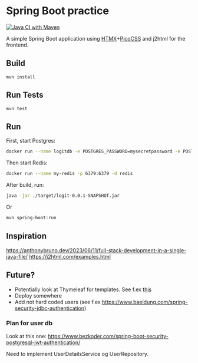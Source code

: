 # Spring Boot practice

[![Java CI with Maven](https://github.com/FredrikMeyer/logit/actions/workflows/maven.yml/badge.svg)](https://github.com/FredrikMeyer/logit/actions/workflows/maven.yml)

A simple Spring Boot application using [HTMX](https://htmx.org/examples/)+[PicoCSS](https://picocss.com/docs/containers.html) and j2html for the frontend.

## Build

`mvn install`

## Run Tests

`mvn test`

## Run

First, start Postgres:

```bash
docker run --name logitdb -e POSTGRES_PASSWORD=mysecretpassword -e POSTGRES_USER=logit -p 5432:5432 -d postgres
```

Then start Redis:
```bash
docker run --name my-redis -p 6379:6379 -d redis
```

After build, run:

```bash
java -jar ./target/logit-0.0.1-SNAPSHOT.jar
```

Or

```bash
mvn spring-boot:run
```

## Inspiration

https://anthonybruno.dev/2023/06/11/full-stack-development-in-a-single-java-file/
https://j2html.com/examples.html

## Future?

 - Potentially look at Thymeleaf for templates. See f.ex [this](https://github.com/wiverson/htmx-demo?tab=readme-ov-file) 
 - Deploy somewhere
 - Add not hard coded users (see f.ex https://www.baeldung.com/spring-security-jdbc-authentication)


### Plan for user db

Look at this one: https://www.bezkoder.com/spring-boot-security-postgresql-jwt-authentication/

Need to implement UserDetailsService og UserRepository.
